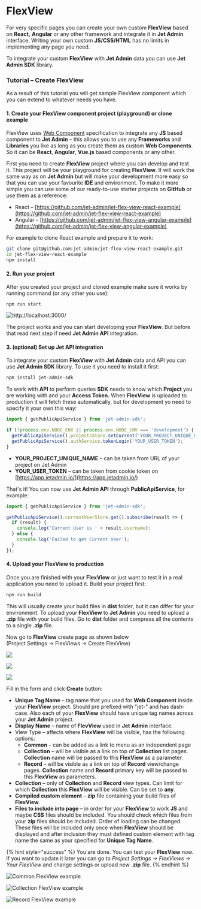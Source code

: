 # FlexView

For very specific pages you can create your own custom **FlexView** based on **React,** **Angular** or any other framework and integrate it in **Jet Admin** interface. Writing your own custom **JS/CSS/HTML** has no limits in implementing any page you need.

To integrate your custom **FlexView** with **Jet Admin** data you can use **Jet Admin SDK** library.

### Tutorial – Create FlexView

As a result of this tutorial you will get sample FlexView component which you can extend to whatever needs you have.

#### 1. Create your FlexView component project \(playground\) or clone example

FlexView uses [Web Component](https://www.webcomponents.org/introduction) specification to integrate any **JS** based component to **Jet Admin** – this allows you to use any **Frameworks** and **Libraries** you like as long as you create them as custom **Web Components**. So it can be **React**, **Angular**, **Vue.js** based components or any other.

First you need to create **FlexView** project where you can develop and test it. This project will be your playground for creating **FlexView**. It will work the same way as on **Jet Admin** but will make your development more easy so that you can use your favourite **IDE** and environment. To make it more simple you can use some of our ready-to-use starter projects on **GitHub** or use them as a reference:

* React – [https://github.com/jet-admin/jet-flex-view-react-example](https://github.com/jet-admin/jet-flex-view-react-example)
* Angular – [https://github.com/jet-admin/jet-flex-view-angular-example](https://github.com/jet-admin/jet-flex-view-angular-example)

For example to clone React example and prepare it to work:

```bash
git clone git@github.com:jet-admin/jet-flex-view-react-example.git
cd jet-flex-view-react-example
npm install
```

#### 2. Run your project

After you created your project and cloned example make sure it works by running command \(or any other you use\):

```text
npm run start
```

![http://localhost:3000/](../.gitbook/assets/image%20%281%29.png)

The project works and you can start developing your **FlexView**. But before that read next step if need **Jet Admin API** integration.

#### 3. \(optional\) Set up Jet API integration

To integrate your custom **FlexView** with **Jet Admin** data and API you can use **Jet Admin SDK** library. To use it you need to install it first:

```bash
npm install jet-admin-sdk
```

To work with **API** to perform queries **SDK** needs to know which **Project** you are working with and your **Access Token.** When **FlexView** is uploaded to production it will fetch these automatically, but for development yo need to specify it your own this way:

```javascript
import { getPublicApiService } from 'jet-admin-sdk';

if (!process.env.NODE_ENV || process.env.NODE_ENV === 'development') {
  getPublicApiService().projectsStore.setCurrent('YOUR_PROJECT_UNIQUE_NAME');
  getPublicApiService().authService.tokenLogin('YOUR_USER_TOKEN');
}
```

* **YOUR\_PROJECT\_UNIQUE\_NAME** – can be taken from URL of your project on Jet Admin
* **YOUR\_USER\_TOKEN** – can be taken from cookie token on [https://app.jetadmin.io/](https://app.jetadmin.io/)

That's it! You can now use **Jet Admin API** through **PublicApiService**, for example:

```typescript
import { getPublicApiService } from 'jet-admin-sdk';

getPublicApiService().currentUserStore.get().subscribe(result => {
  if (result) {
    console.log('Current User is ' + result.username);
  } else {
    console.log('Failed to get Current User');
  }
});
```

####  4. Upload your FlexView to production

Once you are finished with your **FlexView** or just want to test it in a real application you need to upload it. Build your project first:

```bash
npm run build
```

This will usually create your build files in **dist** folder, but it can differ for your environment. To upload your **FlexView** to **Jet Admin** you need to upload a **.zip** file with your build files. Go to **dist** folder and compress all the contents to a single **.zip** file.

Now go to **FlexView** create page as shown below   
\(Project Settings → FlexViews → Create FlexView\)

![](../.gitbook/assets/image%20%2836%29.png)

![](../.gitbook/assets/image%20%2839%29.png)

![](../.gitbook/assets/image%20%2828%29.png)

Fill in the form and click **Create** button:

* **Unique Tag Name** – tag name that you used for **Web Component** inside your **FlexView** project. Should pre prefixed with "jet-" and has dash-case. Also each of your **FlexView** should have unique tag names across your **Jet Admin** project.
* **Display Name** – name of **FlevView** used in **Jet Admin** interface.
* View Type – affects where **FlexView** will be visible, has the following options:
  * **Common** – can be added as a link to menu as an independent page
  * **Collection** – will be visible as a link on top of **Collection** list pages. **Collection** name will be passed to this **FlexView** as a parameter.
  * **Record** – will be visible as a link on top of **Record** view/change pages. **Collection** name and **Record** primary key will be passed to this **FlexView** as parameters.
* **Collection** – only of **Collection** and **Record** view types. Can limit for which **Collection** this **FlexView** will be visible. Can be set to **any**.
* **Compiled custom element** – **zip** file containing your build files of **FlexView**.
* **Files to include into page** – in order for your **FlexView** to work **JS** and maybe **CSS** files should be included. You should check which files from your **zip** files should be included. Order of loading can be changed. These files will be included only once when **FlexView** should be displayed and after inclusion they must defined custom element with tag name the same as your specified for **Unique Tag Name**.

{% hint style="success" %}
You are done. You can test your **FlexView** now.  
If you want to update it later you can go to _Project Settings → FlexViews → Your FlexView_ and change settings or upload new **.zip** file.
{% endhint %}

![Common FlexView example](../.gitbook/assets/image%20%2849%29.png)

![Collection FlexView example](../.gitbook/assets/image%20%284%29.png)

![Record FlexView example](../.gitbook/assets/image%20%2847%29.png)

### 

